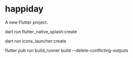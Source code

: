 # happiday

A new Flutter project.

dart run flutter_native_splash:create

dart run icons_launcher:create

flutter pub run build_runner build --delete-conflicting-outputs


